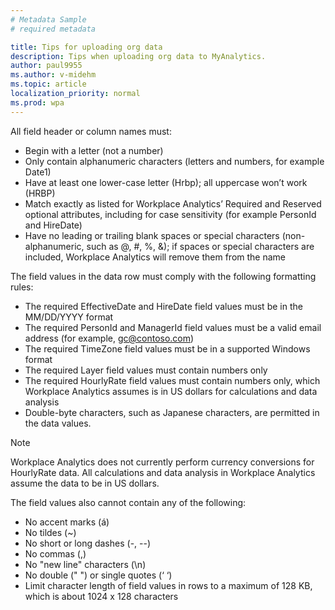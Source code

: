 ```yaml
---
# Metadata Sample
# required metadata

title: Tips for uploading org data
description: Tips when uploading org data to MyAnalytics. 
author: paul9955
ms.author: v-midehm
ms.topic: article
localization_priority: normal
ms.prod: wpa
---
```


All field header or column names must:

* Begin with a letter (not a number)
* Only contain alphanumeric characters (letters and numbers, for example Date1)
* Have at least one lower-case letter (Hrbp); all uppercase won’t work (HRBP)
* Match exactly as listed for Workplace Analytics’ Required and Reserved optional attributes, including for case sensitivity (for example PersonId and HireDate)
* Have no leading or trailing blank spaces or special characters (non-alphanumeric, such as @, #, %, &); if spaces or special characters are included, Workplace Analytics will remove them from the name

The field values in the data row must comply with the following formatting rules:

* The required EffectiveDate and HireDate field values must be in the MM/DD/YYYY format
* The required PersonId and ManagerId field values must be a valid email address (for example, gc@contoso.com)
* The required TimeZone field values must be in a supported Windows format
* The required Layer field values must contain numbers only
* The required HourlyRate field values must contain numbers only, which Workplace Analytics assumes is in US dollars for calculations and data analysis
 * Double-byte characters, such as Japanese characters, are permitted in the data values.

>[!Note]
> Workplace Analytics does not currently perform currency conversions for HourlyRate data. All calculations and data analysis in Workplace Analytics assume the data to be in US dollars.

The field values also cannot contain any of the following:

* No accent marks (á)
* No tildes (~)
* No short or long dashes (-, --)
* No commas (,)
* No "new line" characters (\n)
* No double (" ") or single quotes (‘ ‘)
* Limit character length of field values in rows to a maximum of 128 KB, which is about 1024 x 128 characters
